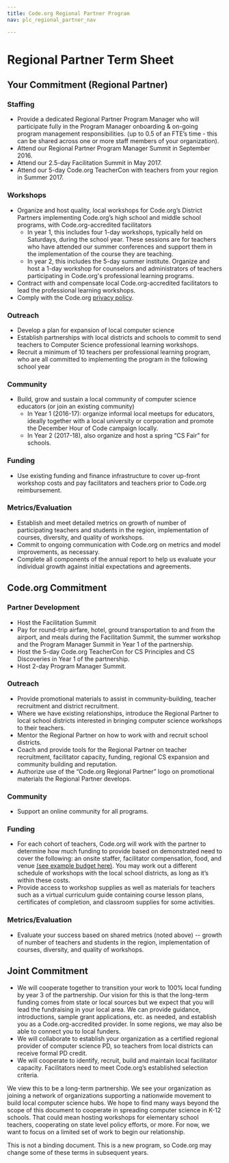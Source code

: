 ```yaml
---
title: Code.org Regional Partner Program
nav: plc_regional_partner_nav

---
```

# Regional Partner Term Sheet #



## Your Commitment (Regional Partner)

### Staffing ###
* Provide a dedicated Regional Partner Program Manager who will participate fully in the Program Manager onboarding & on-going program management responsibilities. (up to 0.5 of an FTE’s time - this can be shared across one or more staff members of your organization).</br>
* Attend our Regional Partner Program Manager Summit in September 2016.</br>
* Attend our 2.5-day Facilitation Summit in May 2017.</br>
* Attend our 5-day Code.org TeacherCon with teachers from your region in Summer 2017.

### Workshops ###
- Organize and host quality, local workshops for Code.org’s District Partners implementing Code.org’s high school and middle school programs, with Code.org-accredited facilitators</br>
	- In year 1, this includes four 1-day workshops, typically held on Saturdays, during the school year. These sessions are for teachers who have attended our summer conferences and support them in the implementation of the course they are teaching.</br>
	- In year 2, this includes the 5-day summer institute.
Organize and host a 1-day workshop for counselors and administrators of teachers participating in Code.org's professional learning programs.</br>
- Contract with and compensate local Code.org-accredited facilitators to lead the professional learning workshops.</br>
- Comply with the Code.org <a href="/privacy" target=_blank>privacy policy</a>.

### Outreach ###
- Develop a plan for expansion of local computer science</br>
- Establish partnerships with local districts and schools to commit to send teachers to Computer Science professional learning workshops.</br>
- Recruit a minimum of 10 teachers per professional learning program, who are all committed to implementing the program in the following school year

### Community ###
- Build, grow and sustain a local community of computer science educators (or join an existing community)</br>
	- In Year 1 (2016-17): organize informal local meetups for educators, ideally together with a local university or corporation and promote the December Hour of Code campaign locally.</br>
	- In Year 2 (2017-18), also organize and host a spring “CS Fair” for schools.

### Funding ###
- Use existing funding and finance infrastructure to cover up-front workshop costs and pay facilitators and teachers prior to Code.org reimbursement.

### Metrics/Evaluation ###
- Establish and meet detailed metrics on growth of number of participating teachers and students in the region, implementation of courses, diversity, and quality of workshops.</br>
- Commit to ongoing communication with Code.org on metrics and model improvements, as necessary.</br>
- Complete all components of the annual report to help us evaluate your individual growth against initial expectations and agreements.


## Code.org Commitment

### Partner Development ###
- Host the Facilitation Summit
- Pay for round-trip airfare, hotel, ground transportation to and from the airport, and meals during the Facilitation Summit, the summer workshop and the Program Manager Summit in Year 1 of the partnership.
- Host the 5-day Code.org TeacherCon for CS Principles and CS Discoveries in Year 1 of the partnership.
- Host 2-day Program Manager Summit.

### Outreach ###
- Provide promotional materials to assist in community-building, teacher recruitment and district recruitment.
- Where we have existing relationships, introduce the Regional Partner to local school districts interested in bringing computer science workshops to their teachers.
- Mentor the Regional Partner on how to work with and recruit school districts.
- Coach and provide tools for the Regional Partner on teacher recruitment, facilitator capacity, funding, regional CS expansion and community building and reputation.
- Authorize use of the “Code.org Regional Partner” logo on promotional materials the Regional Partner develops.

### Community ###
- Support an online community for all programs.

### Funding ###
- For each cohort of teachers, Code.org will work with the partner to determine how much funding to provide based on demonstrated need to cover the following: an onsite staffer, facilitator compensation, food, and venue <a href="https://docs.google.com/spreadsheets/d/1zuxMqmkhVOzAu22YgOEX61dG4xfgnw_jG0Z0-E-DMzY/edit#gid=0" target=_blank>(see example budget here)</a>. You may work out a different schedule of workshops with the local school districts, as long as it’s within these costs.
- Provide access to workshop supplies as well as materials for teachers such as a virtual curriculum guide containing course lesson plans, certificates of completion, and classroom supplies for some activities.

### Metrics/Evaluation ###
- Evaluate your success based on shared metrics (noted above) -- growth of number of teachers and students in the region, implementation of courses, diversity, and quality of workshops.

## Joint Commitment
- We will cooperate together to transition your work to 100% local funding by year 3 of the partnership. Our vision for this is that the long-term funding comes from state or local sources but we expect that you will lead the fundraising in your local area. We can provide guidance, introductions, sample grant applications, etc. as needed, and establish you as a Code.org-accredited provider. In some regions, we may also be able to connect you to local funders.
- We will collaborate to establish your organization as a certified regional provider of computer science PD, so teachers from local districts can receive formal PD credit.
- We will cooperate to identify, recruit, build and maintain local facilitator capacity. Facilitators need to meet Code.org’s established selection criteria.


We view this to be a long-term partnership. We see your organization as joining a network of organizations supporting a nationwide movement to build local computer science hubs. We hope to find many ways beyond the scope of this document to cooperate in spreading computer science in K-12 schools. That could mean hosting workshops for elementary school teachers, cooperating on state level policy efforts, or more. For now, we want to focus on a limited set of work to begin our relationship.

This is not a binding document. This is a new program, so Code.org may change some of these terms in subsequent years.
